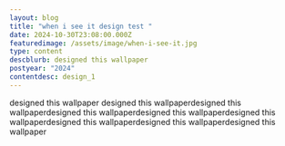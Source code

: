 ```yaml
---
layout: blog
title: "when i see it design test "
date: 2024-10-30T23:08:00.000Z
featuredimage: /assets/image/when-i-see-it.jpg
type: content
descblurb: designed this wallpaper
postyear: "2024"
contentdesc: design_1
---
```

designed this wallpaper designed this wallpaperdesigned this wallpaperdesigned this wallpaperdesigned this wallpaperdesigned this wallpaperdesigned this wallpaperdesigned this wallpaperdesigned this wallpaper
